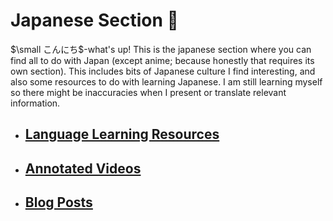 # Japanese Section 🗾

$\small こんにち$-what's up! This is the japanese section where you can find all to do with Japan (except anime; because honestly that requires its own section). This includes bits of Japanese culture I find interesting, and also some resources to do with learning Japanese. I am still learning myself so there might be inaccuracies when I present or translate relevant information.

- ## [Language Learning Resources](Resources.md)
- ## [Annotated Videos](Annotated.md)
- ## [Blog Posts](Blog%20Posts\index.md)

<!---
- ## [Unlocking Japanese](Unlocking%20Japanese/index.md)
--->

<!---
<script src="https://giscus.app/client.js"
        data-repo="Awelson/Blog"
        data-repo-id="R_kgDOJ3gOdQ"
        data-category="General"
        data-category-id="DIC_kwDOJ3gOdc4CXvSf"
        data-mapping="pathname"
        data-strict="0"
        data-reactions-enabled="1"
        data-emit-metadata="0"
        data-input-position="bottom"
        data-theme="dark_dimmed"
        data-lang="en"
        crossorigin="anonymous"
        async>
</script>
-->

